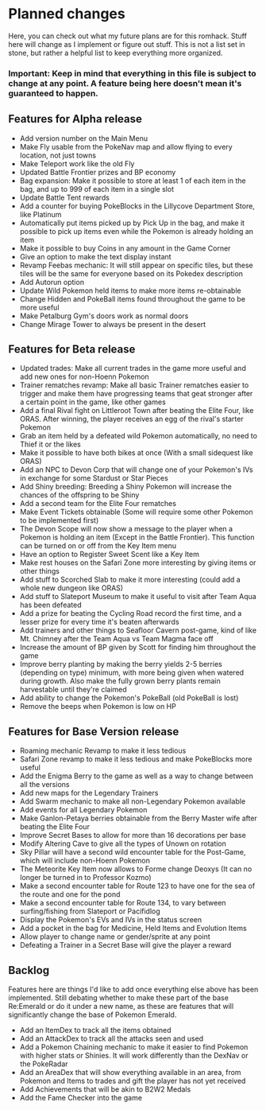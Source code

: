 # Planned changes
Here, you can check out what my future plans are for this romhack. Stuff here will change as I implement or figure out stuff. This is not a list set in stone, but rather a helpful list to keep everything more organized.

### Important: Keep in mind that everything in this file is subject to change at any point. A feature being here doesn't mean it's guaranteed to happen.

## Features for Alpha release
 - Add version number on the Main Menu
 - Make Fly usable from the PokeNav map and allow flying to every location, not just towns
 - Make Teleport work like the old Fly
 - Updated Battle Frontier prizes and BP economy
 - Bag expansion: Make it possible to store at least 1 of each item in the bag, and up to 999 of each item in a single slot
 - Update Battle Tent rewards
 - Add a counter for buying PokeBlocks in the Lillycove Department Store, like Platinum
 - Automatically put items picked up by Pick Up in the bag, and make it possible to pick up items even while the Pokemon is already holding an item
 - Make it possible to buy Coins in any amount in the Game Corner
 - Give an option to make the text display instant
 - Revamp Feebas mechanic: It will still appear on specific tiles, but these tiles will be the same for everyone based on its Pokedex description
 - Add Autorun option
 - Update Wild Pokemon held items to make more items re-obtainable
 - Change Hidden and PokeBall items found throughout the game to be more useful
 - Make Petalburg Gym's doors work as normal doors
 - Change Mirage Tower to always be present in the desert

## Features for Beta release
 - Updated trades: Make all current trades in the game more useful and add new ones for non-Hoenn Pokemon
 - Trainer rematches revamp: Make all basic Trainer rematches easier to trigger and make them have progressing teams that geat stronger after a certain point in the game, like other games
 - Add a final Rival fight on Littleroot Town after beating the Elite Four, like ORAS. After winning, the player receives an egg of the rival's starter Pokemon
 - Grab an item held by a defeated wild Pokemon automatically, no need to Thief it or the likes
 - Make it possible to have both bikes at once (With a small sidequest like ORAS)
 - Add an NPC to Devon Corp that will change one of your Pokemon's IVs in exchange for some Stardust or Star Pieces
 - Add Shiny breeding: Breeding a Shiny Pokemon will increase the chances of the offspring to be Shiny
 - Add a second team for the Elite Four rematches
 - Make Event Tickets obtainable (Some will require some other Pokemon to be implemented first)
 - The Devon Scope will now show a message to the player when a Pokemon is holding an item (Except in the Battle Frontier). This function can be turned on or off from the Key Item menu
 - Have an option to Register Sweet Scent like a Key Item
 - Make rest houses on the Safari Zone more interesting by giving items or other things
 - Add stuff to Scorched Slab to make it more interesting (could add a whole new dungeon like ORAS)
 - Add stuff to Slateport Museum to make it useful to visit after Team Aqua has been defeated
 - Add a prize for beating the Cycling Road record the first time, and a lesser prize for every time it's beaten afterwards
 - Add trainers and other things to Seafloor Cavern post-game, kind of like Mt. Chimney after the Team Aqua vs Team Magma face off
 - Increase the amount of BP given by Scott for finding him throughout the game
 - Improve berry planting by making the berry yields 2-5 berries (depending on type) minimum, with more being given when watered during growth. Also make the fully grown berry plants remain harvestable until they're claimed
 - Add ability to change the Pokemon's PokeBall (old PokeBall is lost)
 - Remove the beeps when Pokemon is low on HP
 
## Features for Base Version release
 - Roaming mechanic Revamp to make it less tedious
 - Safari Zone revamp to make it less tedious and make PokeBlocks more useful
 - Add the Enigma Berry to the game as well as a way to change between all the versions
 - Add new maps for the Legendary Trainers
 - Add Swarm mechanic to make all non-Legendary Pokemon available
 - Add events for all Legendary Pokemon
 - Make Ganlon-Petaya berries obtainable from the Berry Master wife after beating the Elite Four
 - Improve Secret Bases to allow for more than 16 decorations per base
 - Modify Altering Cave to give all the types of Unown on rotation
 - Sky Pillar will have a second wild encounter table for the Post-Game, which will include non-Hoenn Pokemon
 - The Meteorite Key Item now allows to Forme change Deoxys (It can no longer be turned in to Professor Kozmo)
 - Make a second encounter table for Route 123 to have one for the sea of the route and one for the pond
 - Make a second encounter table for Route 134, to vary between surfing/fishing from Slateport or Pacifidlog
 - Display the Pokemon's EVs and IVs in the status screen
 - Add a pocket in the bag for Medicine, Held Items and Evolution Items
 - Allow player to change name or gender/sprite at any point
 - Defeating a Trainer in a Secret Base will give the player a reward

## Backlog
Features here are things I'd like to add once everything else above has been implemented. Still debating whether to make these part of the base Re:Emerald or do it under a new name, as these are features that will significantly change the base of Pokemon Emerald.
 - Add an ItemDex to track all the items obtained
 - Add an AttackDex to track all the attacks seen and used
 - Add a Pokemon Chaining mechanic to make it easier to find Pokemon with higher stats or Shinies. It will work differently than the DexNav or the PokeRadar
 - Add an AreaDex that will show everything available in an area, from Pokemon and Items to trades and gift the player has not yet received
 - Add Achievements that will be akin to B2W2 Medals
 - Add the Fame Checker into the game